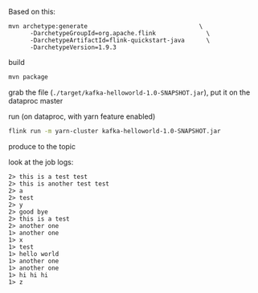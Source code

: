 Based on this:

```
mvn archetype:generate                               \
      -DarchetypeGroupId=org.apache.flink              \
      -DarchetypeArtifactId=flink-quickstart-java      \
      -DarchetypeVersion=1.9.3
```

build
```bash
mvn package
```

grab the file (`./target/kafka-helloworld-1.0-SNAPSHOT.jar`), put it on the dataproc master

run (on dataproc, with yarn feature enabled)
```bash
flink run -m yarn-cluster kafka-helloworld-1.0-SNAPSHOT.jar
```

produce to the topic

look at the job logs:

```
2> this is a test test
2> this is another test test
2> a
2> test
2> y
2> good bye
2> this is a test
2> another one
1> another one
1> x
1> test
1> hello world
1> another one
1> another one
1> hi hi hi
1> z
```